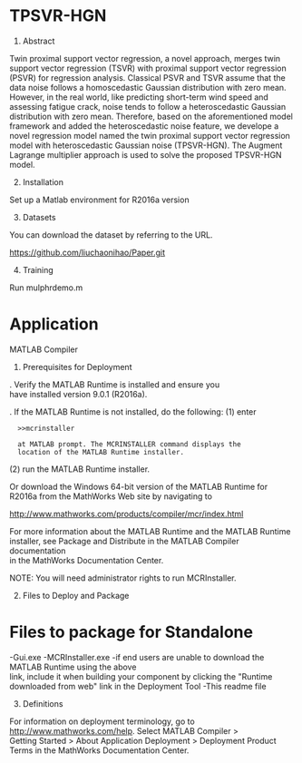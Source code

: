 # TPSVR-HGN
1. Abstract
   
Twin proximal support vector regression, a novel approach, merges twin support vector regression (TSVR) with proximal support vector regression (PSVR) for regression analysis. Classical PSVR and TSVR assume that the data noise follows a homoscedastic Gaussian distribution with zero mean. However, in the real world, like predicting short-term wind speed and assessing fatigue crack, noise tends to follow a heteroscedastic Gaussian distribution with zero mean. Therefore, based on the aforementioned model framework and added the heteroscedastic noise feature, we develope a novel regression model named the twin proximal support vector regression model with heteroscedastic Gaussian noise (TPSVR-HGN). The Augment Lagrange multiplier approach is used to solve the proposed TPSVR-HGN model.

2. Installation

Set up a Matlab environment for R2016a version

3. Datasets

You can download the dataset by referring to the URL.

https://github.com/liuchaonihao/Paper.git

4. Training

Run mulphrdemo.m

# Application
MATLAB Compiler

1. Prerequisites for Deployment 

. Verify the MATLAB Runtime is installed and ensure you    
  have installed version 9.0.1 (R2016a).   

. If the MATLAB Runtime is not installed, do the following:
  (1) enter
  
      >>mcrinstaller
      
      at MATLAB prompt. The MCRINSTALLER command displays the 
      location of the MATLAB Runtime installer.

  (2) run the MATLAB Runtime installer.

Or download the Windows 64-bit version of the MATLAB Runtime for R2016a 
from the MathWorks Web site by navigating to

   http://www.mathworks.com/products/compiler/mcr/index.html
   
   
For more information about the MATLAB Runtime and the MATLAB Runtime installer, see 
Package and Distribute in the MATLAB Compiler documentation  
in the MathWorks Documentation Center.    


NOTE: You will need administrator rights to run MCRInstaller. 


2. Files to Deploy and Package

Files to package for Standalone 
================================
-Gui.exe
-MCRInstaller.exe 
   -if end users are unable to download the MATLAB Runtime using the above  
    link, include it when building your component by clicking 
    the "Runtime downloaded from web" link in the Deployment Tool
-This readme file 

3. Definitions

For information on deployment terminology, go to 
http://www.mathworks.com/help. Select MATLAB Compiler >   
Getting Started > About Application Deployment > 
Deployment Product Terms in the MathWorks Documentation 
Center.

